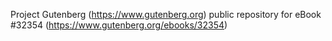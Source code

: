 Project Gutenberg (https://www.gutenberg.org) public repository for eBook #32354 (https://www.gutenberg.org/ebooks/32354)

